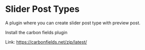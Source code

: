 # Slider Post Types

A plugin where you can create slider post type with preview post.

Install the carbon fields plugin

Link: https://carbonfields.net/zip/latest/

